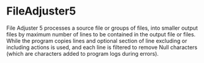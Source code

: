 # FileAdjuster5
File Adjuster 5 processes a source file or groups of files, into smaller output files by maximum number of lines to be contained in the output file or files. While the program copies lines and optional section of line excluding or including actions is used, and each line is filtered to remove Null characters (which are characters added to program logs during errors).  
